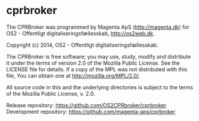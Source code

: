 ﻿# cprbroker
The CPRBroker was programmed by Magenta ApS (http://magenta.dk)
for OS2 - Offentligt digitaliseringsfællesskab, http://os2web.dk.

Copyright (c) 2014, OS2 - Offentligt digitaliseringsfællesskab.

The CPRBroker is free software; you may use, study, modify and
distribute it under the terms of version 2.0 of the Mozilla Public
License. See the LICENSE file for details. If a copy of the MPL was not
distributed with this file, You can obtain one at
http://mozilla.org/MPL/2.0/.

All source code in this and the underlying directories is subject to
the terms of the Mozilla Public License, v. 2.0. 

Release repository: https://github.com/OS2CPRbroker/cprbroker
Development repository: https://github.com/magenta-aps/cprbroker